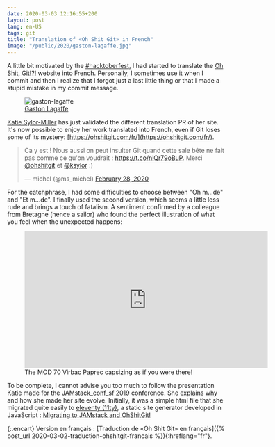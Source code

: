 ```yaml
---
date: 2020-03-03 12:16:55+200
layout: post
lang: en-US
tags: git
title: "Translation of «Oh Shit Git» in French"
image: "/public/2020/gaston-lagaffe.jpg"
---
```


A little bit motivated by the [#hacktoberfest](https://dev.to/michelc/selfish-hacktoberfest-2019-4g5l), I had started to translate the [Oh Shit, Git!?!](https://ohshitgit.com/) website into French. Personally, I sometimes use it when I commit and then I realize that I forgot just a last little thing or that I made a stupid mistake in my commit message.

<figure>
  <img src="{{ image }}" alt="gaston-lagaffe" />
  <figcaption>
    <a href="http://www.gastonlagaffe.com/">Gaston Lagaffe</a>
  </figcaption>
</figure>

[Katie Sylor-Miller](https://twitter.com/ksylor) has just validated the different translation PR of her site. It's now possible to enjoy her work translated into French, even if Git loses some of its mystery: [https://ohshitgit.com/fr/](https://ohshitgit.com/fr/).

<blockquote class="twitter-tweet tw-align-center"><p lang="fr" dir="ltr">Ca y est ! Nous aussi on peut insulter Git quand cette sale bête ne fait pas comme ce qu&#39;on voudrait : <a href="https://t.co/niQr79oBuP">https://t.co/niQr79oBuP</a>. Merci <a href="https://twitter.com/ohshitgit?ref_src=twsrc%5Etfw">@ohshitgit</a> et <a href="https://twitter.com/ksylor?ref_src=twsrc%5Etfw">@ksylor</a> :)</p>&mdash; michel (@ms_michel) <a href="https://twitter.com/ms_michel/status/1233337074364841984?ref_src=twsrc%5Etfw">February 28, 2020</a></blockquote> <script async src="https://platform.twitter.com/widgets.js" charset="utf-8"></script>

For the catchphrase, I had some difficulties to choose between "Oh m...de" and "Et m...de". I finally used the second version, which seems a little less rude and brings a touch of fatalism. A sentiment confirmed by a colleague from Bretagne (hence a sailor) who found the perfect illustration of what you feel when the unexpected happens:

<figure class="video">
  <iframe width="560"
          height="315"
          src="https://www.youtube.com/embed/YganM4xVTac?start=80"
          frameborder="0"
          allow="accelerometer; autoplay; encrypted-media; gyroscope; picture-in-picture"
          allowfullscreen>
  </iframe>
  <figcaption>
    The MOD 70 Virbac Paprec capsizing as if you were there!
  </figcaption>
</figure>

To be complete, I cannot advise you too much to follow the presentation Katie made for the [JAMstack_conf_sf 2019](https://jamstackconf.com/#2019) conference. She explains why and how she made her site evolve. Initially, it was a simple html file that she migrated quite easily to [eleventy (11ty)](https://www.11ty.io/), a static site generator developed in JavaScript : [Migrating to JAMstack and OhShitGit!](https://www.youtube.com/watch?v=PqlhYVqLDm0)

{:.encart}
Version en français : [Traduction de «Oh Shit Git» en français]({% post_url 2020-03-02-traduction-ohshitgit-francais %}){:hreflang="fr"}.
